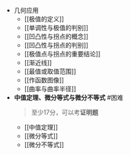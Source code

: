 - 几何应用
	- [[极值的定义]]
	- [[单调性与极值的判别]]
	- [[凹凸性与拐点的概念]]
	- [[凹凸性与拐点的判别]]
	- [[极值点与拐点的重要结论]]
	- [[渐近线]]
	- [[最值或取值范围]]
	- [[作函数图像]]
	- [[曲率与曲率半径]]
- **中值定理、微分等式与微分不等式** #困难 
	> 至少17分，可以考**证明题**
	- [[中值定理]]
	- [[微分等式]]
	- [[微分不等式]]